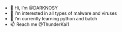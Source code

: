 - 👋 Hi, I’m @DARKNOSY
- 👀 I’m interested in all types of malware and viruses
- 🌱 I’m currently learning python and batch
- 📫 Reach me @ThunderKai1

